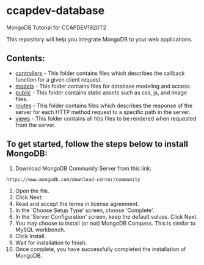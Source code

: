# ccapdev-database
MongoDB Tutorial for CCAPDEV1920T2

This repository will help you integrate MongoDB to your web applications.

## Contents:
- [controllers](https://github.com/arvention/ccapdev-database/controllers) - This folder contains files which describes the callback function for a given client request.
- [models](https://github.com/arvention/ccapdev-database/models) - This folder contains files for database modeling and access.
- [public](https://github.com/arvention/ccapdev-database/public) - This folder contains static assets such as css, js, and image files.
- [routes](https://github.com/arvention/ccapdev-database/routes) - This folder contains files which describes the response of the server for each HTTP method request to a specific path in the server.
- [views](https://github.com/arvention/ccapdev-database/views) - This folder contains all hbs files to be rendered when requested from the server.

## To get started, follow the steps below to install MongoDB:
1. Download MongoDB Community Server from this link:
```
https://www.mongodb.com/download-center/community
```
2. Open the file.
3. Click Next.
4. Read and accept the terms in license agreement.
5. In the 'Choose Setup Type' screen, choose 'Complete'.
6. In the 'Server Configuration' screen, keep the default values. Click Next.
7. You may choose to install (or not) MongoDB Compass. This is similar to MySQL workbench.
8. Click Install.
9. Wait for installation to finish.
10. Once complete, you have successfully completed the installation of MongoDB.

